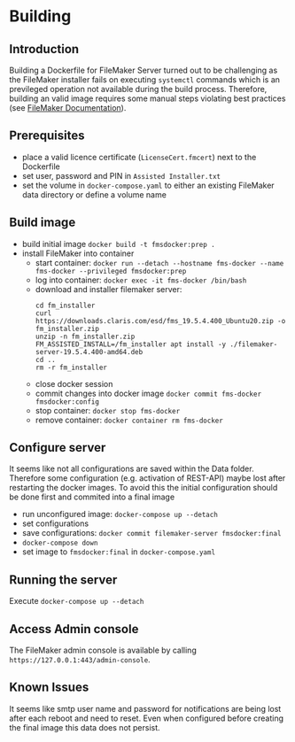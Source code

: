 # Building

## Introduction

Building a Dockerfile for FileMaker Server turned out to be challenging as the FileMaker installer fails on executing `systemctl` commands which is an previleged operation not available during the build  process.
Therefore, building an valid image requires some manual steps violating best practices (see [FileMaker Documentation](https://support.claris.com/s/article/Running-FileMaker-Server-in-a-Docker-container-for-Ubuntu-20-04)).       

## Prerequisites

- place a valid licence certificate (`LicenseCert.fmcert`) next to the Dockerfile
- set user, password and PIN in `Assisted Installer.txt`
- set the volume in `docker-compose.yaml` to either an existing FileMaker data directory or define a volume name


## Build image

- build initial image `docker build -t fmsdocker:prep .`
- install FileMaker into container
  - start container: `docker run --detach --hostname fms-docker --name fms-docker --privileged fmsdocker:prep`
  - log into container: `docker exec -it fms-docker /bin/bash`
  - download and installer filemaker server:
    ```
    cd fm_installer
    curl https://downloads.claris.com/esd/fms_19.5.4.400_Ubuntu20.zip -o fm_installer.zip
    unzip -n fm_installer.zip
    FM_ASSISTED_INSTALL=/fm_installer apt install -y ./filemaker-server-19.5.4.400-amd64.deb
    cd ..
    rm -r fm_installer
    ```
  - close docker session
  - commit changes into docker image `docker commit fms-docker fmsdocker:config`
  - stop container: `docker stop fms-docker`
  - remove container: `docker container rm fms-docker`

## Configure server

It seems like not all configurations are saved within the Data folder. Therefore some configuration (e.g. activation of REST-API) maybe lost after restarting the docker images. To avoid this the initial configuration should be done first and commited into a final image

  - run unconfigured image: `docker-compose up --detach`
  - set configurations
  - save configurations: `docker commit filemaker-server fmsdocker:final`
  - `docker-compose down`
  - set image to `fmsdocker:final` in `docker-compose.yaml`

## Running the server

Execute `docker-compose up --detach`


## Access Admin console

The FileMaker admin console is available by calling `https://127.0.0.1:443/admin-console`.

## Known Issues

It seems like smtp user name and password for notifications are being lost after each reboot and need to reset.
Even when configured before creating the final image this data does not persist.